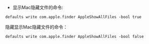 - 显示Mac隐藏文件的命令:  

``` 
defaults write com.apple.finder AppleShowAllFiles -bool true 
```  

隐藏显示Mac隐藏文件的命令： 

``` 
defaults write com.apple.finder AppleShowAllFiles -bool false  
```  
